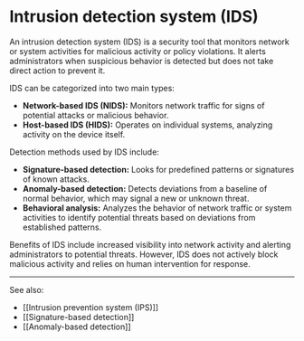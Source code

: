 
# Intrusion detection system (IDS)

An intrusion detection system (IDS) is a security tool that monitors network or system activities for malicious activity or policy violations. It alerts administrators when suspicious behavior is detected but does not take direct action to prevent it.

IDS can be categorized into two main types:

- **Network-based IDS (NIDS):** Monitors network traffic for signs of potential attacks or malicious behavior.
- **Host-based IDS (HIDS):** Operates on individual systems, analyzing activity on the device itself.

Detection methods used by IDS include:

- **Signature-based detection:** Looks for predefined patterns or signatures of known attacks.
- **Anomaly-based detection:** Detects deviations from a baseline of normal behavior, which may signal a new or unknown threat.
- **Behavioral analysis:** Analyzes the behavior of network traffic or system activities to identify potential threats based on deviations from established patterns.

Benefits of IDS include increased visibility into network activity and alerting administrators to potential threats. However, IDS does not actively block malicious activity and relies on human intervention for response.

---

See also:

- [[Intrusion prevention system (IPS)]]
- [[Signature-based detection]]
- [[Anomaly-based detection]]